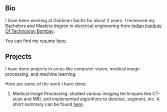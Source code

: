 ## Bio
I have been working at Goldman Sachs for about 2 years. I receieved my Bachelors and Masters degree in electrical engineering from [Indian Institute Of Technology Bombay](www.iitb.ac.in).

You can find my resume [here](https://ayushbaid.github.io/resume/cv_long.pdf).

## Projects

I have done projects in areas like computer vision, medical image processing, and machine learning.

Here are some of the work I have done:

1. Medical Image Processing: studied various imaging techniques like CT-scan and MRI, and implemented algorithms to denoise, segment, etc. A short summary can be found [here](https://ayushbaid.github.io/mip_iitb/).

